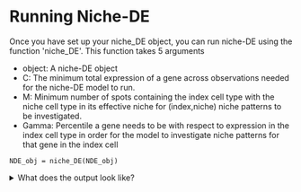 # Running Niche-DE
Once you have set up your niche_DE object, you can run niche-DE using the function 'niche_DE'. This function takes 5 arguments
+ object: A niche-DE object
+ C: The minimum total expression of a gene across observations needed for the niche-DE model to run.  
+ M: Minimum number of spots containing the index cell type with the niche cell type in its effective niche for (index,niche) niche patterns to be investigated. 
+ Gamma: Percentile a gene needs to be with respect to expression in the index cell type in order for the model to investigate niche patterns for that gene in the index cell
```{r,warning = F}
NDE_obj = niche_DE(NDE_obj)
```

<details>
  <summary>What does the output look like?</summary>
 After running niche-DE, the 'niche-DE' slot in your niche-DE object will be populated. It will be a list with length equal to the length of sigma. Each item of the list contains a sublist with 4 items.
+ T-stat: An array of dimension #cell types by #cell types by #genes. Index (i,j,k) represents the T_statistic corresponding to the hypothesis test of testing whether gene k is an (index cell type i, niche cell type j) niche gene. 
+ Beta: An array of dimension #cell types by #cell types by #genes. Index (i,j,k) represents the beta coefficient corresponding to the niche effect of niche cell type j on index cell type i for gene k.
+ var-cov: An array of dimension (#cell types) squared by (#cell types) squared by #genes. The matrix corresponding to indices (:,:,k) gives the variance covariance matrix of the beta coefficients of the nicheDE model for gene k.
+ log-lik: A vector of length #genes. Index k gives the log-likelihood of the nicheDE model for gene k.\
  
Note that each item in the niche-DE list is named based on an element of sigma and the T-stat,beta,var-cov,log-lik items for that list are based on an effective niche calculated using a kernel bandwidth equal to that element of sigma.

 </details>
